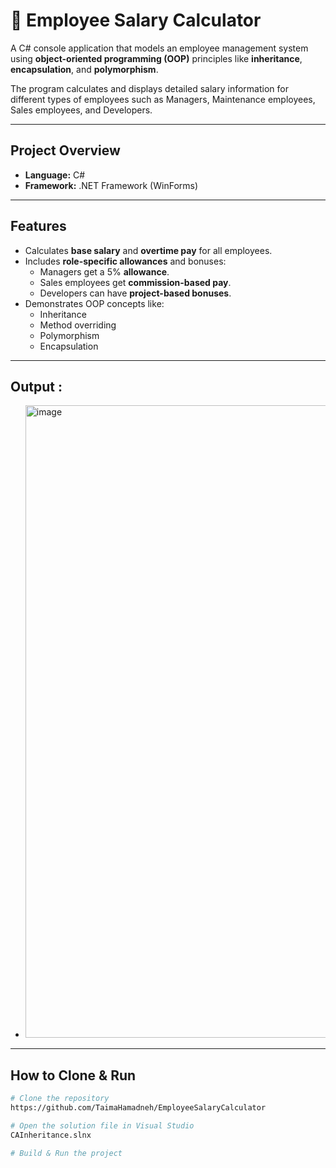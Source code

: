 # 💼 Employee Salary Calculator

A C# console application that models an employee management system using **object-oriented programming (OOP)** principles like **inheritance**, **encapsulation**, and **polymorphism**.

The program calculates and displays detailed salary information for different types of employees such as Managers, Maintenance employees, Sales employees, and Developers.

---
## Project Overview

- **Language:** C#  
- **Framework:** .NET Framework (WinForms)

---
## Features

- Calculates **base salary** and **overtime pay** for all employees.
- Includes **role-specific allowances** and bonuses:
  - Managers get a 5% **allowance**.
  - Sales employees get **commission-based pay**.
  - Developers can have **project-based bonuses**.
- Demonstrates OOP concepts like:
  - Inheritance
  - Method overriding
  - Polymorphism
  - Encapsulation

---
## Output :

* <img width="943" height="1012" alt="image" src="https://github.com/user-attachments/assets/dc3d960b-21c6-4c45-a282-e899435f9c83" />

---

## How to Clone & Run

```bash
# Clone the repository
https://github.com/TaimaHamadneh/EmployeeSalaryCalculator

# Open the solution file in Visual Studio
CAInheritance.slnx

# Build & Run the project


